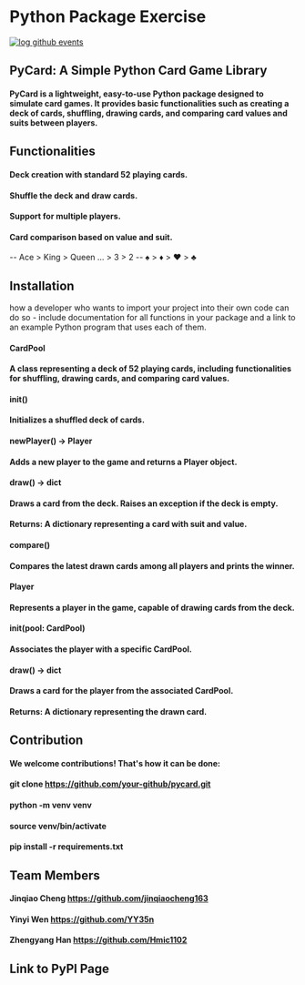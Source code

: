 # Python Package Exercise

[![log github events](https://github.com/software-students-spring2024/3-python-package-exercise-moy/actions/workflows/event-logger.yml/badge.svg)](https://github.com/software-students-spring2024/3-python-package-exercise-moy/actions/workflows/event-logger.yml)

## PyCard: A Simple Python Card Game Library

#### PyCard is a lightweight, easy-to-use Python package designed to simulate card games. It provides basic functionalities such as creating a deck of cards, shuffling, drawing cards, and comparing card values and suits between players.

## Functionalities

#### Deck creation with standard 52 playing cards.
#### Shuffle the deck and draw cards.
#### Support for multiple players.
#### Card comparison based on value and suit.
-- Ace > King > Queen ... > 3 > 2
--  ♠️ > ♦️ > ❤️ > ♣️
## Installation

how a developer who wants to import your project into their own code can do so - include documentation for all functions in your package and a link to an example Python program that uses each of them.
#### CardPool
#### A class representing a deck of 52 playing cards, including functionalities for shuffling, drawing cards, and comparing card values.
#### __init__()
#### Initializes a shuffled deck of cards.
#### newPlayer() -> Player
#### Adds a new player to the game and returns a Player object.
#### draw() -> dict
#### Draws a card from the deck. Raises an exception if the deck is empty.
#### Returns: A dictionary representing a card with suit and value.
#### compare()
#### Compares the latest drawn cards among all players and prints the winner.
#### Player
#### Represents a player in the game, capable of drawing cards from the deck.
#### __init__(pool: CardPool)
#### Associates the player with a specific CardPool.
#### draw() -> dict
#### Draws a card for the player from the associated CardPool.
#### Returns: A dictionary representing the drawn card.

## Contribution

#### We welcome contributions! That's how it can be done:

#### git clone https://github.com/your-github/pycard.git
#### python -m venv venv
#### source venv/bin/activate
#### pip install -r requirements.txt

## Team Members

#### Jinqiao Cheng       https://github.com/jinqiaocheng163
#### Yinyi Wen           https://github.com/YY35n
#### Zhengyang Han       https://github.com/Hmic1102

## Link to PyPl Page

